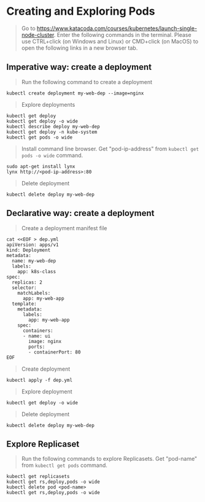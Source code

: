 # Creating and Exploring Pods
> Go to https://www.katacoda.com/courses/kubernetes/launch-single-node-cluster. Enter the following commands in the terminal.
Please use CTRL+click (on Windows and Linux) or CMD+click (on MacOS) to open the following links in a new browser tab.

## Imperative way: create a deployment 
> Run the following command to create a deployment
```
kubectl create deployment my-web-dep --image=nginx
```

> Explore deployments
```
kubectl get deploy
kubectl get deploy -o wide
kubectl describe deploy my-web-dep
kubectl get deploy -n kube-system
kubectl get pods -o wide
```
> Install command line browser. Get "pod-ip-address" from `kubectl get pods -o wide` command.
```
sudo apt-get install lynx
lynx http://<pod-ip-address>:80
```

> Delete deployment
```
kubectl delete deploy my-web-dep
```

## Declarative way: create a deployment 
> Create a deployment manifest file
```
cat <<EOF > dep.yml
apiVersion: apps/v1
kind: Deployment
metadata:
  name: my-web-dep
  labels:
    app: k8s-class
spec:
  replicas: 2
  selector:
    matchLabels:
      app: my-web-app
  template:
    metadata:
      labels:
        app: my-web-app
    spec:
      containers:
      - name: ui
        image: nginx
        ports:
        - containerPort: 80
EOF
```

> Create deployment
```
kubectl apply -f dep.yml
```

> Explore deployment
```
kubectl get deploy -o wide
```

> Delete deployment
```
kubectl delete deploy my-web-dep
```

## Explore Replicaset
> Run the following commands to explore Replicasets. 
> Get "pod-name" from `kubectl get pods` command.
```
kubectl get replicasets
kubectl get rs,deploy,pods -o wide
kubectl delete pod <pod-name>
kubectl get rs,deploy,pods -o wide
```